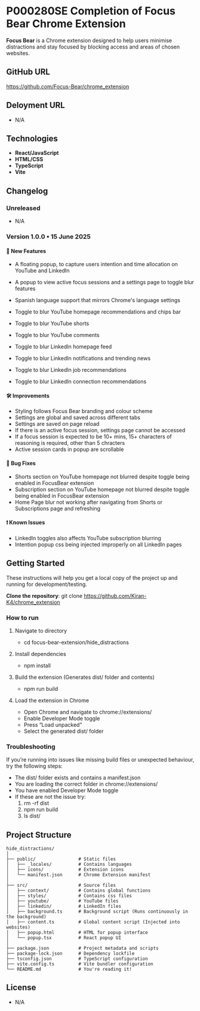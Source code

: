 # P000280SE Completion of Focus Bear Chrome Extension

**Focus Bear** is a Chrome extension designed to help users minimise distractions and stay focused by blocking access and areas of chosen websites.

## GitHub URL

<https://github.com/Focus-Bear/chrome_extension>

## Deloyment URL

- N/A

## Technologies

- **React/JavaScript**
- **HTML/CSS**
- **TypeScript**
- **Vite**

## Changelog

### Unreleased

- N/A

### Version 1.0.0 • 15 June 2025

#### 🚀 New Features

- A floating popup, to capture users intention and time allocation on YouTube and LinkedIn
- A popup to view active focus sessions and a settings page to toggle blur features
- Spanish language support that mirrors Chrome's language settings

- Toggle to blur YouTube homepage recommendations and chips bar
- Toggle to blur YouTube shorts
- Toggle to blur YouTube comments

- Toggle to blur LinkedIn homepage feed
- Toggle to blur LinkedIn notifications and trending news
- Toggle to blur LinkedIn job recommendations  
- Toggle to blur LinkedIn connection recommendations

#### 🛠 Improvements

- Styling follows Focus Bear branding and colour scheme
- Settings are global and saved across different tabs
- Settings are saved on page reload
- If there is an active focus session, settings page cannot be accessed
- If a focus session is expected to be 10+ mins, 15+ characters of reasoning is required, other than 5 chracters
- Active session cards in popup are scrollable

#### 🐞 Bug Fixes

- Shorts section on YouTube homepage not blurred despite toggle being enabled in FocusBear extension
- Subscription section on YouTube homepage not blurred despite toggle being enabled in FocusBear extension
- Home Page blur not working after navigating from Shorts or Subscriptions page and refreshing

#### ❗ Known Issues

- LinkedIn toggles also affects YouTube subscription blurring
- Intention popup css being injected improperly on all LinkedIn pages

## Getting Started

These instructions will help you get a local copy of the project up and running for development/testing.

**Clone the repository**: git clone <https://github.com/Kiran-K4/chrome_extension>

### How to run

1. Navigate to directory
    - cd focus-bear-extension/hide_distractions

2. Install dependencies
    - npm install

3. Build the extension (Generates dist/ folder and contents)
    - npm run build

4. Load the extension in Chrome
    - Open Chrome and navigate to chrome://extensions/
    - Enable Developer Mode toggle
    - Press “Load unpacked”
    - Select the generated dist/ folder

### Troubleshooting

If you’re running into issues like missing build files or unexpected behaviour, try the following steps:

- The dist/ folder exists and contains a manifest.json
- You are loading the correct folder in chrome://extensions/
- You have enabled Developer Mode toggle
- If these are not the issue try:
    1. rm -rf dist
    2. npm run build
    3. ls dist/

## Project Structure

```text
hide_distractions/
│
├── public/                # Static files
│   ├── _locales/          # Contains languages
│   ├── icons/             # Extension icons
│   └── manifest.json      # Chrome Extension manifest
│
├── src/                   # Source files
│   ├── context/           # Contains global functions
│   ├── styles/            # Contains css files
│   ├── youtube/           # YouTube files
│   ├── linkedin/          # LinkedIn files
│   ├── background.ts      # Background script (Runs continuously in the background)
│   ├── content.ts         # Global content script (Injected into websites)
│   ├── popup.html         # HTML for popup interface
│   └── popup.tsx          # React popup UI
│
├── package.json           # Project metadata and scripts
├── package-lock.json      # Dependency lockfile
├── tsconfig.json          # TypeScript configuration
├── vite.config.ts         # Vite bundler configuration
└── README.md              # You're reading it!
```

## License

- N/A
